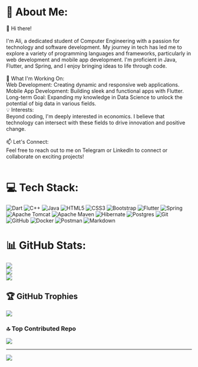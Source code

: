 # 💫 About Me:
👋 Hi there!<br><br>I'm Ali, a dedicated student of Computer Engineering with a passion for technology and software development. My journey in tech has led me to explore a variety of programming languages and frameworks, particularly in web development and mobile app development. I'm proficient in Java, Flutter, and Spring, and I enjoy bringing ideas to life through code.<br><br>🌱 What I'm Working On:<br>Web Development: Creating dynamic and responsive web applications.<br>Mobile App Development: Building sleek and functional apps with Flutter.<br>Long-term Goal: Expanding my knowledge in Data Science to unlock the potential of big data in various fields.<br>💡 Interests:<br>Beyond coding, I'm deeply interested in economics. I believe that technology can intersect with these fields to drive innovation and positive change.<br><br>📫 Let's Connect:<br>Feel free to reach out to me on Telegram or LinkedIn to connect or collaborate on exciting projects!<br><br>


# 💻 Tech Stack:
![Dart](https://img.shields.io/badge/dart-%230175C2.svg?style=plastic&logo=dart&logoColor=white) ![C++](https://img.shields.io/badge/c++-%2300599C.svg?style=plastic&logo=c%2B%2B&logoColor=white) ![Java](https://img.shields.io/badge/java-%23ED8B00.svg?style=plastic&logo=openjdk&logoColor=white) ![HTML5](https://img.shields.io/badge/html5-%23E34F26.svg?style=plastic&logo=html5&logoColor=white) ![CSS3](https://img.shields.io/badge/css3-%231572B6.svg?style=plastic&logo=css3&logoColor=white) ![Bootstrap](https://img.shields.io/badge/bootstrap-%238511FA.svg?style=plastic&logo=bootstrap&logoColor=white) ![Flutter](https://img.shields.io/badge/Flutter-%2302569B.svg?style=plastic&logo=Flutter&logoColor=white) ![Spring](https://img.shields.io/badge/spring-%236DB33F.svg?style=plastic&logo=spring&logoColor=white) ![Apache Tomcat](https://img.shields.io/badge/apache%20tomcat-%23F8DC75.svg?style=plastic&logo=apache-tomcat&logoColor=black) ![Apache Maven](https://img.shields.io/badge/Apache%20Maven-C71A36?style=plastic&logo=Apache%20Maven&logoColor=white) ![Hibernate](https://img.shields.io/badge/Hibernate-59666C?style=plastic&logo=Hibernate&logoColor=white) ![Postgres](https://img.shields.io/badge/postgres-%23316192.svg?style=plastic&logo=postgresql&logoColor=white) ![Git](https://img.shields.io/badge/git-%23F05033.svg?style=plastic&logo=git&logoColor=white) ![GitHub](https://img.shields.io/badge/github-%23121011.svg?style=plastic&logo=github&logoColor=white) ![Docker](https://img.shields.io/badge/docker-%230db7ed.svg?style=plastic&logo=docker&logoColor=white) ![Postman](https://img.shields.io/badge/Postman-FF6C37?style=plastic&logo=postman&logoColor=white) ![Markdown](https://img.shields.io/badge/markdown-%23000000.svg?style=plastic&logo=markdown&logoColor=white)
# 📊 GitHub Stats:
![](https://github-readme-stats.vercel.app/api?username=AloofAli&theme=dark&hide_border=false&include_all_commits=true&count_private=true)<br/>
![](https://github-readme-streak-stats.herokuapp.com/?user=AloofAli&theme=dark&hide_border=false)<br/>
![](https://github-readme-stats.vercel.app/api/top-langs/?username=AloofAli&theme=dark&hide_border=false&include_all_commits=true&count_private=true&layout=compact)

## 🏆 GitHub Trophies
![](https://github-profile-trophy.vercel.app/?username=AloofAli&theme=radical&no-frame=false&no-bg=false&margin-w=4)

### 🔝 Top Contributed Repo
![](https://github-contributor-stats.vercel.app/api?username=AloofAli&limit=5&theme=radical&combine_all_yearly_contributions=true)

---
[![](https://visitcount.itsvg.in/api?id=AloofAli&icon=0&color=0)](https://visitcount.itsvg.in)

<!-- Proudly created with GPRM ( https://gprm.itsvg.in ) -->
